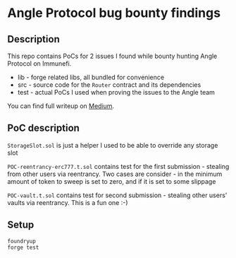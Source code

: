 # Angle Protocol bug bounty findings

## Description
This repo contains PoCs for 2 issues I found while bounty hunting Angle Protocol on Immunefi.
* lib - forge related libs, all bundled for convenience
* src - source code for the `Router` contract and its dependencies
* test - actual PoCs I used when proving the issues to the Angle team

You can find full writeup on [Medium](https://medium.com/@deliriusz/stealing-in-motion-immunefi-bounty-hunting-from-different-angle-5eb03602f5c1).

## PoC description
`StorageSlot.sol` is just a helper I used to be able to override any storage slot

`POC-reentrancy-erc777.t.sol` contains test for the first submission - stealing from other users via reentrancy. Two cases are consider - in the minimum amount of token to sweep is set to zero, and if it is set to some slippage

`POC-vault.t.sol` contains test for second submission - stealing other users' vaults via reentrancy. This is a fun one :-)

## Setup
```
foundryup
forge test
```